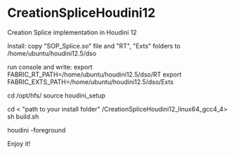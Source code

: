 CreationSpliceHoudini12
=======================

Creation Splice implementation in Houdini 12


Install:
copy "SOP_Splice.so" file and "RT", "Exts" folders to /home/ubuntu/houdini12.5/dso

run console and write:
export FABRIC_RT_PATH=/home/ubuntu/houdini12.5/dso/RT
export FABRIC_EXTS_PATH=/home/ubuntu/houdini12.5/dso/Exts

cd /opt/hfs<your Houdini version>/
source houdini_setup

cd < "path to your install folder" /CreationSpliceHoudini12_linux64_gcc4_4>
sh build.sh

houdini -foreground

Enjoy it!
